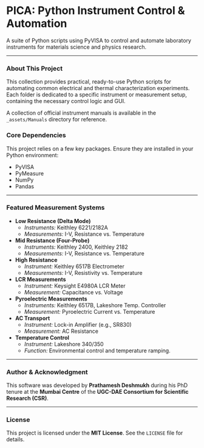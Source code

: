 # PICA: Python Instrument Control & Automation

A suite of Python scripts using PyVISA to control and automate laboratory instruments for materials science and physics research.

---

### About This Project

This collection provides practical, ready-to-use Python scripts for automating common electrical and thermal characterization experiments. Each folder is dedicated to a specific instrument or measurement setup, containing the necessary control logic and GUI.

A collection of official instrument manuals is available in the `_assets/Manuals` directory for reference.

### Core Dependencies
This project relies on a few key packages. Ensure they are installed in your Python environment:
* PyVISA
* PyMeasure
* NumPy
* Pandas

---

### Featured Measurement Systems

* **Low Resistance (Delta Mode)**
    * *Instruments:* Keithley 6221/2182A
    * *Measurements:* I-V, Resistance vs. Temperature
* **Mid Resistance (Four-Probe)**
    * *Instruments:* Keithley 2400, Keithley 2182
    * *Measurements:* I-V, Resistance vs. Temperature
* **High Resistance**
    * *Instrument:* Keithley 6517B Electrometer
    * *Measurements:* I-V, Resistivity vs. Temperature
* **LCR Measurements**
    * *Instrument:* Keysight E4980A LCR Meter
    * *Measurement:* Capacitance vs. Voltage
* **Pyroelectric Measurements**
    * *Instruments:* Keithley 6517B, Lakeshore Temp. Controller
    * *Measurement:* Pyroelectric Current vs. Temperature
* **AC Transport**
    * *Instrument:* Lock-in Amplifier (e.g., SR830)
    * *Measurement:* AC Resistance
* **Temperature Control**
    * *Instrument:* Lakeshore 340/350
    * *Function:* Environmental control and temperature ramping.

---

### Author & Acknowledgment

This software was developed by **Prathamesh Deshmukh** during his PhD tenure at the **Mumbai Centre** of the **UGC-DAE Consortium for Scientific Research (CSR)**.

---

### License

This project is licensed under the **MIT License**. See the `LICENSE` file for details.
